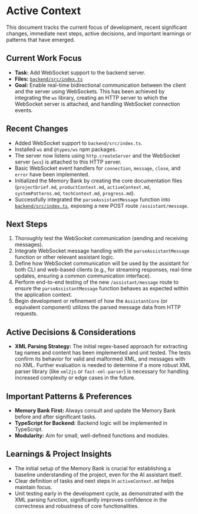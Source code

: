 # Active Context

This document tracks the current focus of development, recent significant changes, immediate next steps, active decisions, and important learnings or patterns that have emerged.

## Current Work Focus

-   **Task:** Add WebSocket support to the backend server.
-   **Files:** [`backend/src/index.ts`](backend/src/index.ts)
-   **Goal:** Enable real-time bidirectional communication between the client and the server using WebSockets. This has been achieved by integrating the `ws` library, creating an HTTP server to which the WebSocket server is attached, and handling WebSocket connection events.

## Recent Changes

-   Added WebSocket support to `backend/src/index.ts`.
-   Installed `ws` and `@types/ws` npm packages.
-   The server now listens using `http.createServer` and the WebSocket server (`wss`) is attached to this HTTP server.
-   Basic WebSocket event handlers for `connection`, `message`, `close`, and `error` have been implemented.
-   Initialized the Memory Bank by creating the core documentation files (`projectbrief.md`, `productContext.md`, `activeContext.md`, `systemPatterns.md`, `techContext.md`, `progress.md`).
-   Successfully integrated the `parseAssistantMessage` function into [`backend/src/index.ts`](backend/src/index.ts), exposing a new POST route `/assistant/message`.

## Next Steps

1.  Thoroughly test the WebSocket communication (sending and receiving messages).
2.  Integrate WebSocket message handling with the `parseAssistantMessage` function or other relevant assistant logic.
3.  Define how WebSocket communication will be used by the assistant for both CLI and web-based clients (e.g., for streaming responses, real-time updates, ensuring a common communication interface).
4.  Perform end-to-end testing of the new `/assistant/message` route to ensure the `parseAssistantMessage` function behaves as expected within the application context.
5.  Begin development or refinement of how the `AssistantCore` (or equivalent component) utilizes the parsed message data from HTTP requests.

## Active Decisions & Considerations

-   **XML Parsing Strategy:** The initial regex-based approach for extracting tag names and content has been implemented and unit tested. The tests confirm its behavior for valid and malformed XML, and messages with no XML. Further evaluation is needed to determine if a more robust XML parser library (like `xml2js` or `fast-xml-parser`) is necessary for handling increased complexity or edge cases in the future.

## Important Patterns & Preferences

-   **Memory Bank First:** Always consult and update the Memory Bank before and after significant tasks.
-   **TypeScript for Backend:** Backend logic will be implemented in TypeScript.
-   **Modularity:** Aim for small, well-defined functions and modules.

## Learnings & Project Insights

-   The initial setup of the Memory Bank is crucial for establishing a baseline understanding of the project, even for the AI assistant itself.
-   Clear definition of tasks and next steps in `activeContext.md` helps maintain focus.
-   Unit testing early in the development cycle, as demonstrated with the XML parsing function, significantly improves confidence in the correctness and robustness of core functionalities.